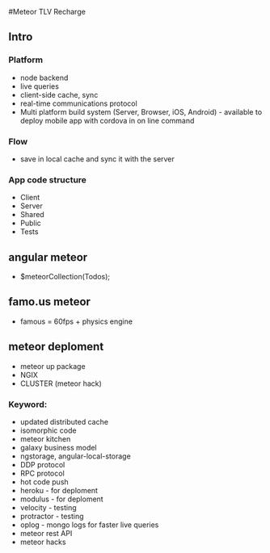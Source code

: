 #Meteor TLV Recharge

## Intro
### Platform
* node backend
* live queries
* client-side cache, sync
* real-time communications protocol
* Multi platform build system (Server, Browser, iOS, Android) - available to deploy mobile app with cordova in on line command

### Flow
* save in local cache and sync it with the server

### App code structure
* Client
* Server
* Shared
* Public
* Tests

## angular meteor
* $meteorCollection(Todos);

## famo.us meteor
* famous = 60fps + physics engine

## meteor deploment
* meteor up package
* NGIX
* CLUSTER (meteor hack)

### Keyword:
* updated distributed cache
* isomorphic code
* meteor kitchen
* galaxy business model
* ngstorage, angular-local-storage
* DDP protocol
* RPC protocol
* hot code push
* heroku - for deploment
* modulus - for deploment
* velocity - testing
* protractor - testing
* oplog - mongo logs for faster live queries
* meteor rest API
* meteor hacks
